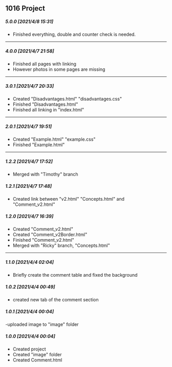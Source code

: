 ## 1016 Project

##### 5.0.0 [2021/4/8 15:31]

- Finished everything, double and counter check is needed.

- - -

##### 4.0.0 [2021/4/7 21:58]

- Finished all pages with linking
- However photos in some pages are missing

- - -


##### 3.0.1 [2021/4/7 20:33]

- Created "Disadvantages.html" "disadvantages.css"
- Finished "Disadvantages.html"
- Finished all linking in "index.html"

- - -

##### 2.0.1 [2021/4/7 19:51]

- Created "Example.html" "example.css"
- Finished "Example.html"

- - -

##### 1.2.2 [2021/4/7 17:52]

- Merged with "Timothy" branch

##### 1.2.1 [2021/4/7 17:48]

- Created link between "v2.html" "Concepts.html" and "Comment_v2.html"

##### 1.2.0 [2021/4/7 16:39]

- Created "Comment_v2.html"
- Created "Comment_v2Border.html"
- Finished "Comment_v2.html"
- Merged with "Ricky" branch, "Concepts.html"

- - -

##### 1.1.0 [2021/4/4 02:04]

- Briefly create the comment table and fixed the background

##### 1.0.2 [2021/4/4 00:49]

- created new tab of the comment section

##### 1.0.1 [2021/4/4 00:04]

-uploaded image to "image" folder

##### 1.0.0 [2021/4/4 00:04]

- Created project
- Created "image" folder
- Created Comment.html
